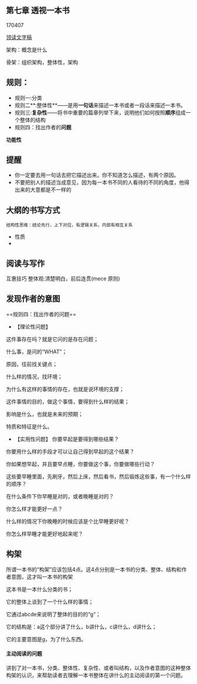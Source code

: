 ## 第七章 透视一本书
170407


[领读文字稿](http://htrab.com/sesson07-text/)

架构：概念是什么


骨架：组织架构，整体性，架构

## 规则：

- 规则一:分类
- 规则二**:整体性**——是用**一句话**来描述一本书或者一段话来描述一本书。
- 规则三:**复杂性**——将书中重要的篇章列举下来，说明他们如何按照**顺序**组成一个整体的结构
- 规则四：找出作者的**问题**

**功能性**

## 提醒
- 你一定要去用一句话去把它描述出来。你不知道怎么描述，有两个原因。
- 不要把别人的描述当成意见，因为每一本书不同的人看待的不同的角度，他得出来的大意都是不一样的

## 大纲的书写方式
``` stylus
结构性思维：结论先行，上下对应，有逻辑关系，内部有相互关系
```


- 性质
- 
## 阅读与写作
互惠技巧
整体观:清楚明白，前后连贯(mece 原则)

## 发现作者的意图
==规则四：找出作者的问题==
- 【理论性问题】

这件事存在吗？就是它问的是存在问题；

什么事，是问的“WHAT”；

原因，往前找关键点；

什么样的情况，找环境；

为什么有这样的事情的存在，也就是说环境的支撑；

这件事情的目的，做这个事情，要得到什么样的结果；

影响是什么，也就是未来的预期；

特质和特征是什么。

- 【实用性问题】
你要早起是要得到哪些结果？

你要用什么样的手段才可以让自己得到早起的这个结果？

你如果想早起，并且要早点睡，你要做这个事，你要做哪些行动？

这些要早睡里面，先刷牙，然后上床，然后看书，然后锻炼这些事，有一个什么样
的顺序？

在什么条件下你早睡是对的，或者晚睡是对的？

你怎么样才能更好一点？

什么样的情况下你晚睡的时候应该是个比早睡更好呢？

你怎么样早睡才能更好地起来呢？
## 构架

所谓一本书的“构架”应该包括4点。这4点分别是一本书的分类、整体、结构和作者意图，这才叫一本书的构架


这本书是一本什么分类的书；

它的整体上谈到了一个什么样的事情；

它通过abcde来说明了整体的目的的“g”；

它的结构是：a这个部分讲了什么，b讲什么，c讲什么，d讲什么；

它的主要意图是g，为了什么东西。

#### 主动阅读的问题
讲到了对一本书，分类、整体性、复杂性、或者叫结构，以及作者意图的这种整体构架的认识，来帮助读者去理解一本书整体在讲什么的主动阅读的第一个问题。







